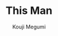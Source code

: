 --- 
slug: "this-man"
title: "This Man"
publishdate: "2019-01-04"
src: "https://365manga.net/manga/this-man"
author: "Kouji Megumi"
image: "https://data.365manga.net/images/thumbnails/32569-this-man.jpg"
tags: []
chapters: ["Chapter 19: Rest In Peace ","Chapter 18: Good Bye. ","Chapter 17: There Are Two. ","Chapter 16: We're Friends"," Right? ","Chapter 15: Think! ","Chapter 14: To The One Who Sees 'this Man' ","Chapter 13: You're Leaving? ","Chapter 12: My Sin ","Chapter 11: Can't Trust Anybody ","Chapter 10: Wanted List ","Chapter 9: Terrible Day ","Chapter 8: Cheat Sheet ","Chapter 7: It's You ","Chapter 6: Hitoyoshi 7 ","Chapter 5: The Girl Worth 5 Million Yen ","Chapter 4: You Can Cry ","Chapter 3: To Protect ","Chapter 2: Entertaining ","Chapter 1: Portrait Of A Man"]
chapterlinks: ["https://365manga.net/this-man/chapter-19.html","https://365manga.net/this-man/chapter-18.html","https://365manga.net/this-man/chapter-17.html","https://365manga.net/this-man/chapter-16.html","https://365manga.net/this-man/chapter-15.html","https://365manga.net/this-man/chapter-14.html","https://365manga.net/this-man/chapter-13.html","https://365manga.net/this-man/chapter-12.html","https://365manga.net/this-man/chapter-11.html","https://365manga.net/this-man/chapter-10.html","https://365manga.net/this-man/chapter-9.html","https://365manga.net/this-man/chapter-8.html","https://365manga.net/this-man/chapter-7.html","https://365manga.net/this-man/chapter-6.html","https://365manga.net/this-man/chapter-5.html","https://365manga.net/this-man/chapter-4.html","https://365manga.net/this-man/chapter-3.html","https://365manga.net/this-man/chapter-2.html","https://365manga.net/this-man/chapter-1.html"]
description: "Based on a real japanese urban legend. New Weekly Shounen Magazine series from the Bloody Monday/ Acma:Game artist."
---